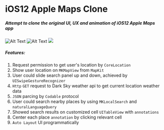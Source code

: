 # iOS12 Apple Maps Clone

##### Attempt to clone the original UI, UX and animation of iOS12 Apple Maps app
![Alt Text](https://media.giphy.com/media/5n9q1iy4mE0JEMoxkN/giphy.gif) 
![Alt Text](https://media.giphy.com/media/5wFUxlmrZnd1D2SR5G/giphy.gif)
![](https://ws3.sinaimg.cn/large/006tKfTcly1g0byswa0xwg30ba0jgu15.gif)
##### Features:
1. Request permission to get user's location by `CoreLocation`
2. Show user location on `MKMapView` from `MapKit`
3. User could slide search panel up and down, achieved by `UISwipeGestureRecognizer`
4. `Http` `GET` request to Dark Sky weather api to get current location weather data
5. `JSON` parcing by `Codable` protocol
6. User could search nearby places by using `MKLocalSearch` and `naturalLanguageQuery`
7. Showed search results on customized cell `UITableView` with `annotations`
8. Center each place `annotation` by clicking relevant cell
9. `Auto Layout` UI programmatically
